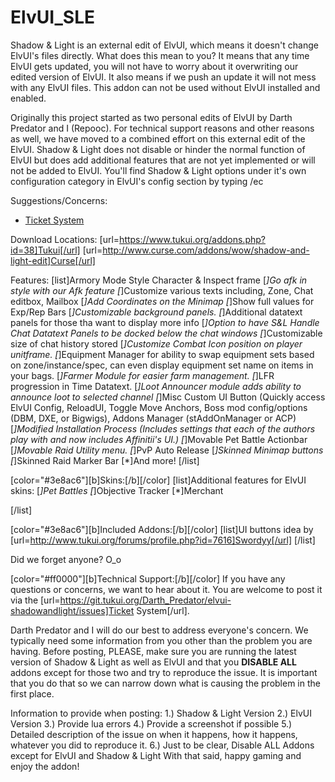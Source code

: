 ElvUI_SLE
=========

Shadow & Light is an external edit of ElvUI, which means it doesn't change ElvUI's files directly.
What does this mean to you?
It means that any time ElvUI gets updated, you will not have to worry about it overwriting our edited version of ElvUI.  It also means if we push an update it will not mess with any ElvUI files.  This addon can not be used without ElvUI installed and enabled.

Originally this project started as two personal edits of ElvUI by Darth Predator and I (Repooc).  For technical support reasons and other reasons as well, we have moved to a combined effort on this external edit of the ElvUI.  Shadow & Light does not disable or hinder the normal function of ElvUI but does add additional features that are not yet implemented or will not be added to ElvUI.
You'll find Shadow & Light options under it's own configuration category in ElvUI's config section by typing /ec

Suggestions/Concerns:
- [Ticket System](https://git.tukui.org/Darth_Predator/elvui-shadowandlight/issues "This link takes you to the ticket system on git.tukui.org, please make an account and submit your ticket.")

Download Locations:
[url=https://www.tukui.org/addons.php?id=38]Tukui[/url]
[url=http://www.curse.com/addons/wow/shadow-and-light-edit]Curse[/url]

Features:
[list]Armory Mode Style Character & Inspect frame
[*]Go afk in style with our Afk feature
[*]Customize various texts including, Zone, Chat editbox, Mailbox
[*]Add Coordinates on the Minimap
[*]Show full values for Exp/Rep Bars
[*]Customizable background panels.
[*]Additional datatext panels for those tha want to display more info
[*]Option to have S&L Handle Chat Datatext Panels to be docked below the chat windows
[*]Customizable size of chat history stored
[*]Customize Combat Icon position on player unitframe.
[*]Equipment Manager for ability to swap equipment sets based on zone/instance/spec, can even display equipment set name on items in your bags.
[*]Farmer Module for easier farm management.
[*]LFR progression in Time Datatext.
[*]Loot Announcer module adds ability to announce loot to selected channel
[*]Misc Custom UI Button (Quickly access ElvUI Config, ReloadUI, Toggle Move Anchors, Boss mod config/options (DBM, DXE, or Bigwigs), Addons Manager (stAddOnManager or ACP)
[*]Modified Installation Process (Includes settings that each of the authors play with and now includes Affinitii's UI.)
[*]Movable Pet Battle Actionbar
[*]Movable Raid Utility menu.
[*]PvP Auto Release
[*]Skinned Minimap buttons
[*]Skinned Raid Marker Bar
[*]And more!
[/list]


[color="#3e8ac6"][b]Skins:[/b][/color]
[list]Additional features for ElvUI skins:
[*]Pet Battles
[*]Objective Tracker
[*]Merchant

[/list]

[color="#3e8ac6"][b]Included Addons:[/b][/color]
[list]UI buttons idea by [url=http://www.tukui.org/forums/profile.php?id=7616]Swordyy[/url]
[/list]

Did we forget anyone? O_o

[color="#ff0000"][b]Technical Support:[/b][/color]
If you have any questions or concerns, we want to hear about it.  You are welcome to post it via the [url=https://git.tukui.org/Darth_Predator/elvui-shadowandlight/issues]Ticket System[/url]. 

Darth Predator and I will do our best to address everyone's concern.  We typically need some information from you other than the problem you are having.  Before posting, PLEASE, make sure you are running the latest version of Shadow & Light as well as ElvUI and that you <b>DISABLE ALL</b> addons except for those two and try to reproduce the issue.  It is important that you do that so we can narrow down what is causing the problem in the first place.

Information to provide when posting:
1.) Shadow & Light Version
2.) ElvUI Version
3.) Provide lua errors
4.) Provide a screenshot if possible
5.) Detailed description of the issue on when it happens, how it happens, whatever you did to reproduce it.
6.) Just to be clear, Disable ALL Addons except for ElvUI and Shadow & Light
With that said, happy gaming and enjoy the addon!